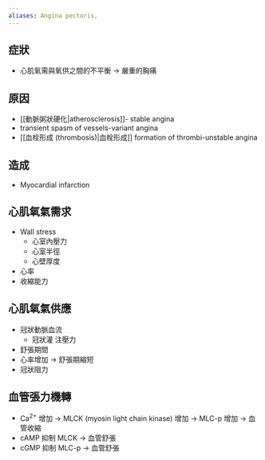 ```yaml
---
aliases: Angina pectoris,
---
```

## 症狀
- 心肌氧需與氧供之間的不平衡 → 嚴重的胸痛
## 原因
- [[動脈粥狀硬化|atherosclerosis]]- stable angina
- transient spasm of vessels-variant angina
- [[血栓形成 (thrombosis)|血栓形成]] formation of thrombi-unstable angina
## 造成
- Myocardial infarction
## 心肌氧氣需求
- Wall stress
	- 心室內壓力
	- 心室半徑
	- 心壁厚度
- 心率
- 收縮能力
## 心肌氧氣供應
- 冠狀動脈血流
	- 冠狀灌 注壓力 
- 舒張期間 
- 心率增加 → 舒張期縮短 
- 冠狀阻力
## 血管張力機轉
- Ca<sup>2+</sup> 增加 $\rightarrow$ MLCK (myosin light chain kinase) 增加 $\rightarrow$ MLC-p 增加 $\rightarrow$ 血管收縮
- cAMP 抑制 MLCK $\rightarrow$ 血管舒張
- cGMP 抑制 MLC-p $\rightarrow$ 血管舒張